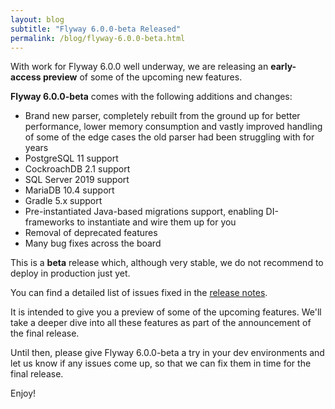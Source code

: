 ```yaml
---
layout: blog
subtitle: "Flyway 6.0.0-beta Released"
permalink: /blog/flyway-6.0.0-beta.html
---
```

With work for Flyway 6.0.0 well underway, we are releasing an **early-access preview** of some of the upcoming new features.

**Flyway 6.0.0-beta** comes with the following additions and changes:
- Brand new parser, completely rebuilt from the ground up for better performance, lower memory consumption and vastly improved handling of some of the edge cases the old parser had been struggling with for years
- PostgreSQL 11 support
- CockroachDB 2.1 support
- SQL Server 2019 support
- MariaDB 10.4 support
- Gradle 5.x support
- Pre-instantiated Java-based migrations support, enabling DI-frameworks to instantiate and wire them up for you
- Removal of deprecated features
- Many bug fixes across the board

This is a **beta** release which, although very stable, we do not recommend to deploy in production just yet.

You can find a detailed list of issues fixed in the [release notes](/documentation/releaseNotes#6.0.0-beta).

It is intended to give you a preview of some of the upcoming features. We'll take a deeper dive into all these features
as part of the announcement of the final release.

Until then, please give Flyway 6.0.0-beta a try in your dev environments and let us know if any issues come up, so that
we can fix them in time for the final release.

Enjoy!

